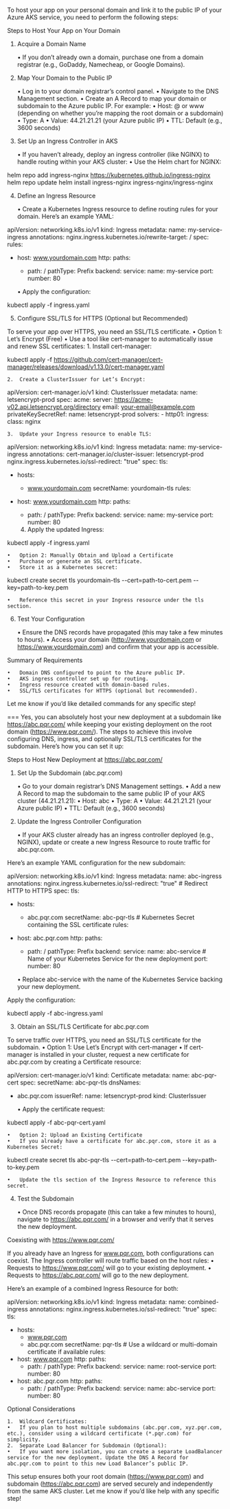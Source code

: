 To host your app on your personal domain and link it to the public IP of your Azure AKS service, you need to perform the following steps:

Steps to Host Your App on Your Domain

1. Acquire a Domain Name

	•	If you don’t already own a domain, purchase one from a domain registrar (e.g., GoDaddy, Namecheap, or Google Domains).

2. Map Your Domain to the Public IP

	•	Log in to your domain registrar’s control panel.
	•	Navigate to the DNS Management section.
	•	Create an A Record to map your domain or subdomain to the Azure public IP. For example:
	•	Host: @ or www (depending on whether you’re mapping the root domain or a subdomain)
	•	Type: A
	•	Value: 44.21.21.21 (your Azure public IP)
	•	TTL: Default (e.g., 3600 seconds)

3. Set Up an Ingress Controller in AKS

	•	If you haven’t already, deploy an ingress controller (like NGINX) to handle routing within your AKS cluster:
	•	Use the Helm chart for NGINX:

helm repo add ingress-nginx https://kubernetes.github.io/ingress-nginx
helm repo update
helm install ingress-nginx ingress-nginx/ingress-nginx



4. Define an Ingress Resource

	•	Create a Kubernetes Ingress resource to define routing rules for your domain. Here’s an example YAML:

apiVersion: networking.k8s.io/v1
kind: Ingress
metadata:
  name: my-service-ingress
  annotations:
    nginx.ingress.kubernetes.io/rewrite-target: /
spec:
  rules:
  - host: www.yourdomain.com
    http:
      paths:
      - path: /
        pathType: Prefix
        backend:
          service:
            name: my-service
            port:
              number: 80


	•	Apply the configuration:

kubectl apply -f ingress.yaml



5. Configure SSL/TLS for HTTPS (Optional but Recommended)

To serve your app over HTTPS, you need an SSL/TLS certificate.
	•	Option 1: Let’s Encrypt (Free)
	•	Use a tool like cert-manager to automatically issue and renew SSL certificates:
	1.	Install cert-manager:

kubectl apply -f https://github.com/cert-manager/cert-manager/releases/download/v1.13.0/cert-manager.yaml


	2.	Create a ClusterIssuer for Let’s Encrypt:

apiVersion: cert-manager.io/v1
kind: ClusterIssuer
metadata:
  name: letsencrypt-prod
spec:
  acme:
    server: https://acme-v02.api.letsencrypt.org/directory
    email: your-email@example.com
    privateKeySecretRef:
      name: letsencrypt-prod
    solvers:
    - http01:
        ingress:
          class: nginx


	3.	Update your Ingress resource to enable TLS:

apiVersion: networking.k8s.io/v1
kind: Ingress
metadata:
  name: my-service-ingress
  annotations:
    cert-manager.io/cluster-issuer: letsencrypt-prod
    nginx.ingress.kubernetes.io/ssl-redirect: "true"
spec:
  tls:
  - hosts:
    - www.yourdomain.com
    secretName: yourdomain-tls
  rules:
  - host: www.yourdomain.com
    http:
      paths:
      - path: /
        pathType: Prefix
        backend:
          service:
            name: my-service
            port:
              number: 80


	4.	Apply the updated Ingress:

kubectl apply -f ingress.yaml


	•	Option 2: Manually Obtain and Upload a Certificate
	•	Purchase or generate an SSL certificate.
	•	Store it as a Kubernetes secret:

kubectl create secret tls yourdomain-tls --cert=path-to-cert.pem --key=path-to-key.pem


	•	Reference this secret in your Ingress resource under the tls section.

6. Test Your Configuration

	•	Ensure the DNS records have propagated (this may take a few minutes to hours).
	•	Access your domain (http://www.yourdomain.com or https://www.yourdomain.com) and confirm that your app is accessible.

Summary of Requirements

	•	Domain DNS configured to point to the Azure public IP.
	•	AKS ingress controller set up for routing.
	•	Ingress resource created with domain-based rules.
	•	SSL/TLS certificates for HTTPS (optional but recommended).

Let me know if you’d like detailed commands for any specific step!

===
Yes, you can absolutely host your new deployment at a subdomain like https://abc.pqr.com/ while keeping your existing deployment on the root domain (https://www.pqr.com/). The steps to achieve this involve configuring DNS, ingress, and optionally SSL/TLS certificates for the subdomain. Here’s how you can set it up:

Steps to Host New Deployment at https://abc.pqr.com/

1. Set Up the Subdomain (abc.pqr.com)

	•	Go to your domain registrar’s DNS Management settings.
	•	Add a new A Record to map the subdomain to the same public IP of your AKS cluster (44.21.21.21):
	•	Host: abc
	•	Type: A
	•	Value: 44.21.21.21 (your Azure public IP)
	•	TTL: Default (e.g., 3600 seconds)

2. Update the Ingress Controller Configuration

	•	If your AKS cluster already has an ingress controller deployed (e.g., NGINX), update or create a new Ingress Resource to route traffic for abc.pqr.com.

Here’s an example YAML configuration for the new subdomain:

apiVersion: networking.k8s.io/v1
kind: Ingress
metadata:
  name: abc-ingress
  annotations:
    nginx.ingress.kubernetes.io/ssl-redirect: "true"  # Redirect HTTP to HTTPS
spec:
  tls:
  - hosts:
    - abc.pqr.com
    secretName: abc-pqr-tls  # Kubernetes Secret containing the SSL certificate
  rules:
  - host: abc.pqr.com
    http:
      paths:
      - path: /
        pathType: Prefix
        backend:
          service:
            name: abc-service  # Name of your Kubernetes Service for the new deployment
            port:
              number: 80

	•	Replace abc-service with the name of the Kubernetes Service backing your new deployment.

Apply the configuration:

kubectl apply -f abc-ingress.yaml

3. Obtain an SSL/TLS Certificate for abc.pqr.com

To serve traffic over HTTPS, you need an SSL/TLS certificate for the subdomain.
	•	Option 1: Use Let’s Encrypt with cert-manager
	•	If cert-manager is installed in your cluster, request a new certificate for abc.pqr.com by creating a Certificate resource:

apiVersion: cert-manager.io/v1
kind: Certificate
metadata:
  name: abc-pqr-cert
spec:
  secretName: abc-pqr-tls
  dnsNames:
  - abc.pqr.com
  issuerRef:
    name: letsencrypt-prod
    kind: ClusterIssuer


	•	Apply the certificate request:

kubectl apply -f abc-pqr-cert.yaml


	•	Option 2: Upload an Existing Certificate
	•	If you already have a certificate for abc.pqr.com, store it as a Kubernetes Secret:

kubectl create secret tls abc-pqr-tls --cert=path-to-cert.pem --key=path-to-key.pem


	•	Update the tls section of the Ingress Resource to reference this secret.

4. Test the Subdomain

	•	Once DNS records propagate (this can take a few minutes to hours), navigate to https://abc.pqr.com/ in a browser and verify that it serves the new deployment.

Coexisting with https://www.pqr.com/

If you already have an Ingress for www.pqr.com, both configurations can coexist. The Ingress controller will route traffic based on the host rules:
	•	Requests to https://www.pqr.com/ will go to your existing deployment.
	•	Requests to https://abc.pqr.com/ will go to the new deployment.

Here’s an example of a combined Ingress Resource for both:

apiVersion: networking.k8s.io/v1
kind: Ingress
metadata:
  name: combined-ingress
  annotations:
    nginx.ingress.kubernetes.io/ssl-redirect: "true"
spec:
  tls:
  - hosts:
    - www.pqr.com
    - abc.pqr.com
    secretName: pqr-tls  # Use a wildcard or multi-domain certificate if available
  rules:
  - host: www.pqr.com
    http:
      paths:
      - path: /
        pathType: Prefix
        backend:
          service:
            name: root-service
            port:
              number: 80
  - host: abc.pqr.com
    http:
      paths:
      - path: /
        pathType: Prefix
        backend:
          service:
            name: abc-service
            port:
              number: 80

Optional Considerations

	1.	Wildcard Certificates:
	•	If you plan to host multiple subdomains (abc.pqr.com, xyz.pqr.com, etc.), consider using a wildcard certificate (*.pqr.com) for simplicity.
	2.	Separate Load Balancer for Subdomain (Optional):
	•	If you want more isolation, you can create a separate LoadBalancer service for the new deployment. Update the DNS A Record for abc.pqr.com to point to this new Load Balancer’s public IP.

This setup ensures both your root domain (https://www.pqr.com) and subdomain (https://abc.pqr.com) are served securely and independently from the same AKS cluster. Let me know if you’d like help with any specific step!
